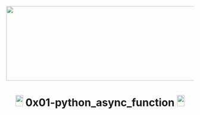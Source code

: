 <div align="center"><img src="https://user-images.githubusercontent.com/66263776/98416555-43fa9b80-204d-11eb-800a-df8e19b62655.jpg" width="700" height= "200"> </div>

# <div align="center"><img src="https://user-images.githubusercontent.com/66263776/98705433-b6b88f00-234b-11eb-97b7-cb193f7424f4.png" width="20" height= "30"> 0x01-python_async_function <img src="https://user-images.githubusercontent.com/66263776/98705433-b6b88f00-234b-11eb-97b7-cb193f7424f4.png" width="20" height= "30"></div>